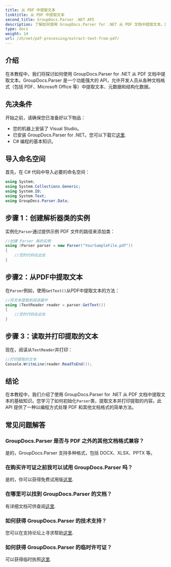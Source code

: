 ```yaml
---
title: 从 PDF 中提取文本
linktitle: 从 PDF 中提取文本
second_title: GroupDocs.Parser .NET API
description: 了解如何使用 GroupDocs.Parser for .NET 从 PDF 文档中提取文本。面向开发人员的分步教程。
type: docs
weight: 14
url: /zh/net/pdf-processing/extract-text-from-pdf/
---
```

## 介绍
在本教程中，我们将探讨如何使用 GroupDocs.Parser for .NET 从 PDF 文档中提取文本。GroupDocs.Parser 是一个功能强大的 API，允许开发人员从各种文档格式（包括 PDF、Microsoft Office 等）中提取文本、元数据和结构化数据。
## 先决条件
开始之前，请确保您已准备好以下物品：
- 您的机器上安装了 Visual Studio。
- 已安装 GroupDocs.Parser for .NET。您可以下载它[这里](https://releases.groupdocs.com/parser/net/).
- C# 编程的基本知识。

## 导入命名空间
首先，在 C# 代码中导入必要的命名空间：
```csharp
using System;
using System.Collections.Generic;
using System.IO;
using System.Text;
using GroupDocs.Parser.Data;
```
## 步骤 1：创建解析器类的实例
实例化`Parser`通过提供示例 PDF 文件的路径来添加类：
```csharp
//创建 Parser 类的实例
using (Parser parser = new Parser("YourSampleFile.pdf"))
{
    //您的代码在此处
}
```
## 步骤2：从PDF中提取文本
在`Parser`例如，使用`GetText()`从PDF中提取文本的方法：
```csharp
//将文本提取到阅读器中
using (TextReader reader = parser.GetText())
{
    //您的代码在此处
}
```
## 步骤 3：读取并打印提取的文本
现在，阅读从`TextReader`并打印：
```csharp
//打印提取的文本
Console.WriteLine(reader.ReadToEnd());
```

## 结论
在本教程中，我们介绍了使用 GroupDocs.Parser for .NET 从 PDF 文档中提取文本的基础知识。您学习了如何初始化`Parser`类，提取文本并打印提取的内容。此 API 提供了一种以编程方式处理 PDF 和其他文档格式的简单方法。

## 常见问题解答
### GroupDocs.Parser 是否与 PDF 之外的其他文档格式兼容？
是的，GroupDocs.Parser 支持多种格式，包括 DOCX、XLSX、PPTX 等。
### 在购买许可证之前我可以试用 GroupDocs.Parser 吗？
是的，你可以获得免费试用版[这里](https://releases.groupdocs.com/).
### 在哪里可以找到 GroupDocs.Parser 的文档？
有详细文档可供查阅[这里](https://reference.groupdocs.com/parser/net/).
### 如何获得 GroupDocs.Parser 的技术支持？
您可以在支持论坛上寻求帮助[这里](https://forum.groupdocs.com/c/parser/17).
### 如何获得 GroupDocs.Parser 的临时许可证？
可以获得临时执照[这里](https://purchase.groupdocs.com/temporary-license/).
